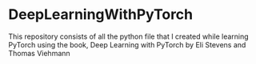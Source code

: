 # DeepLearningWithPyTorch
This repository consists of all the python file that I created while learning PyTorch using the book, Deep Learning with PyTorch by Eli Stevens and Thomas Viehmann
